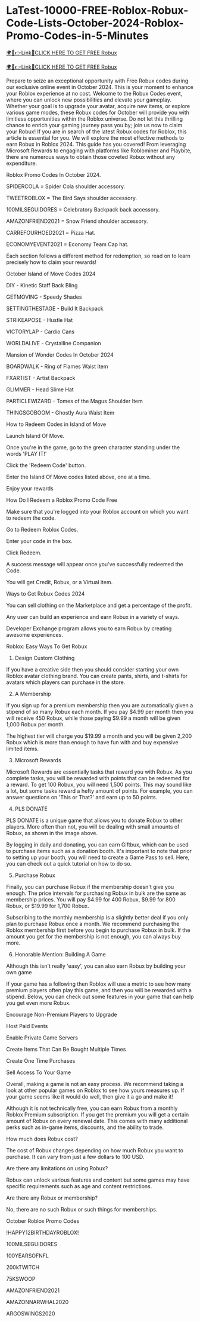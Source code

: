 # LaTest-10000-FREE-Roblox-Robux-Code-Lists-October-2024-Roblox-Promo-Codes-in-5-Minutes

<a href="https://hrnetwork1.xyz/hrroblox1/" rel="nofollow">🌍📱👉Link📲CLICK HERE TO GET FREE Robux</a>

<a href="https://hrnetwork1.xyz/hrroblox1/" rel="nofollow">🌍📱👉Link📲CLICK HERE TO GET FREE Robux</a>

Prepare to seize an exceptional opportunity with Free Robux codes during our exclusive online event in October 2024. This is your moment to enhance your Roblox experience at no cost. Welcome to the Robux Codes event, where you can unlock new possibilities and elevate your gameplay. Whether your goal is to upgrade your avatar, acquire new items, or explore various game modes, these Robux codes for October will provide you with limitless opportunities within the Roblox universe. Do not let this thrilling chance to enrich your gaming journey pass you by; join us now to claim your Robux!
If you are in search of the latest Robux codes for Roblox, this article is essential for you. We will explore the most effective methods to earn Robux in Roblox 2024. This guide has you covered! From leveraging Microsoft Rewards to engaging with platforms like Roblominer and Playbite, there are numerous ways to obtain those coveted Robux without any expenditure.

Roblox Promo Codes In October 2024.

SPIDERCOLA = Spider Cola shoulder accessory.

TWEETROBLOX = The Bird Says shoulder accessory.

100MILSEGUIDORES = Celebratory Backpack back accessory.

AMAZONFRIEND2021 = Snow Friend shoulder accessory.

CARREFOURHOED2021 = Pizza Hat.

ECONOMYEVENT2021 = Economy Team Cap hat.

Each section follows a different method for redemption, so read on to learn precisely how to claim your rewards!

October Island of Move Codes 2024

DIY - Kinetic Staff Back Bling

GETMOVING - Speedy Shades

SETTINGTHESTAGE - Build It Backpack

STRIKEAPOSE - Hustle Hat

VICTORYLAP - Cardio Cans

WORLDALIVE - Crystalline Companion

Mansion of Wonder Codes In October 2024

BOARDWALK - Ring of Flames Waist Item

FXARTIST - Artist Backpack

GLIMMER - Head Slime Hat

PARTICLEWIZARD - Tomes of the Magus Shoulder Item

THINGSGOBOOM - Ghostly Aura Waist Item

How to Redeem Codes in Island of Move

Launch Island Of Move.

Once you're in the game, go to the green character standing under the words 'PLAY IT!'

Click the 'Redeem Code' button.

Enter the Island Of Move codes listed above, one at a time.

Enjoy your rewards

How Do I Redeem a Roblox Promo Code Free

Make sure that you're logged into your Roblox account on which you want to redeem the code.

Go to Redeem Roblox Codes.

Enter your code in the box.

Click Redeem.

A success message will appear once you've successfully redeemed the Code.

You will get Credit, Robux, or a Virtual item.

Ways to Get Robux Codes 2024

You can sell clothing on the Marketplace and get a percentage of the profit.

Any user can build an experience and earn Robux in a variety of ways.

Developer Exchange program allows you to earn Robux by creating awesome experiences.

Roblox: Easy Ways To Get Robux

1. Design Custom Clothing

If you have a creative side then you should consider starting your own Roblox avatar clothing brand. You can create pants, shirts, and t-shirts for avatars which players can purchase in the store.

2. A Membership

If you sign up for a premium membership then you are automatically given a stipend of so many Robux each month. If you pay $4.99 per month then you will receive 450 Robux, while those paying $9.99 a month will be given 1,000 Robux per month.

The highest tier will charge you $19.99 a month and you will be given 2,200 Robux which is more than enough to have fun with and buy expensive limited items.

3. Microsoft Rewards

Microsoft Rewards are essentially tasks that reward you with Robux. As you complete tasks, you will be rewarded with points that can be redeemed for a reward. To get 100 Robux, you will need 1,500 points. This may sound like a lot, but some tasks reward a hefty amount of points. For example, you can answer questions on 'This or That?' and earn up to 50 points.

4. PLS DONATE

PLS DONATE is a unique game that allows you to donate Robux to other players. More often than not, you will be dealing with small amounts of Robux, as shown in the image above.

By logging in daily and donating, you can earn Giftbux, which can be used to purchase items such as a donation booth. It's important to note that prior to setting up your booth, you will need to create a Game Pass to sell. Here, you can check out a quick tutorial on how to do so.

5. Purchase Robux

Finally, you can purchase Robux if the membership doesn't give you enough. The price intervals for purchasing Robux in bulk are the same as membership prices. You will pay $4.99 for 400 Robux, $9.99 for 800 Robux, or $19.99 for 1,700 Robux.

Subscribing to the monthly membership is a slightly better deal if you only plan to purchase Robux once a month. We recommend purchasing the Roblox membership first before you begin to purchase Robux in bulk. If the amount you get for the membership is not enough, you can always buy more.

6. Honorable Mention: Building A Game

Although this isn't really 'easy', you can also earn Robux by building your own game

If your game has a following then Roblox will use a metric to see how many premium players often play this game, and then you will be rewarded with a stipend. Below, you can check out some features in your game that can help you get even more Robux.

Encourage Non-Premium Players to Upgrade

Host Paid Events

Enable Private Game Servers

Create Items That Can Be Bought Multiple Times

Create One Time Purchases

Sell Access To Your Game

Overall, making a game is not an easy process. We recommend taking a look at other popular games on Roblox to see how yours measures up. If your game seems like it would do well, then give it a go and make it!

Although it is not technically free, you can earn Robux from a monthly Roblox Premium subscription. If you get the premium you will get a certain amount of Robux on every renewal date. This comes with many additional perks such as in-game items, discounts, and the ability to trade.

How much does Robux cost?

The cost of Robux changes depending on how much Robux you want to purchase. It can vary from just a few dollars to 100 USD.

Are there any limitations on using Robux?

Robux can unlock various features and content but some games may have specific requirements such as age and content restrictions.

Are there any Robux or membership?

No, there are no such Robux or such things for memberships.

October Roblox Promo Codes

!HAPPY12BIRTHDAYROBLOX!

100MILSEGUIDORES

100YEARSOFNFL

200kTWITCH

75KSWOOP

AMAZONFRIEND2021

AMAZONNARWHAL2020

ARGOSWINGS2020
